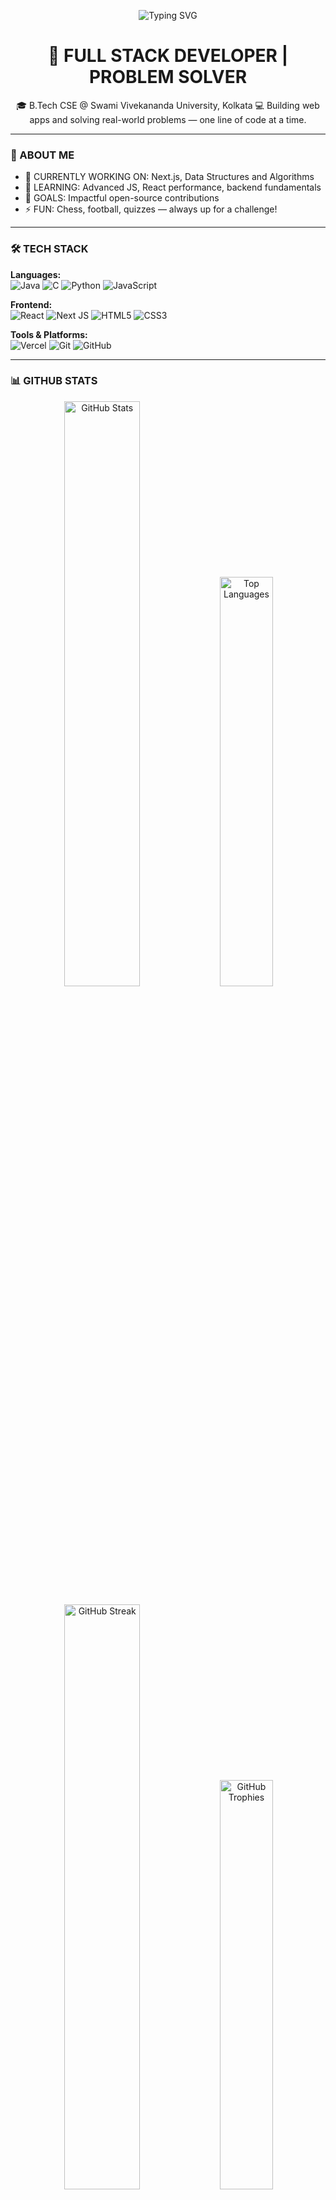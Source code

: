 <p align="center">
  <img src="https://readme-typing-svg.demolab.com?font=Fira+Code&weight=600&size=22&duration=4000&pause=1000&color=6B46C1&center=true&vCenter=true&width=435&lines=Hi,+I'm+Abu+Faris;Full+Stack+Developer;Problem+Solver" alt="Typing SVG" />
</p>

<h1 align="center">🚀 FULL STACK DEVELOPER | PROBLEM SOLVER</h1>

<p align="center">
🎓 B.Tech CSE @ Swami Vivekananda University, Kolkata  
💻 Building web apps and solving real-world problems — one line of code at a time.
</p>

---

### 🚀 ABOUT ME

- 🔭 CURRENTLY WORKING ON: Next.js, Data Structures and Algorithms  
- 🌱 LEARNING: Advanced JS, React performance, backend fundamentals  
- 🎯 GOALS: Impactful open-source contributions  
- ⚡ FUN: Chess, football, quizzes — always up for a challenge!

---

### 🛠️ TECH STACK

**Languages:**  
![Java](https://img.shields.io/badge/Java-ED8B00?style=for-the-badge&logo=openjdk&logoColor=white)
![C](https://img.shields.io/badge/C-00599C?style=for-the-badge&logo=c&logoColor=white)
![Python](https://img.shields.io/badge/Python-3776AB?style=for-the-badge&logo=python&logoColor=white)
![JavaScript](https://img.shields.io/badge/JavaScript-F7DF1E?style=for-the-badge&logo=javascript&logoColor=black)

**Frontend:**  
![React](https://img.shields.io/badge/React-20232A?style=for-the-badge&logo=react&logoColor=61DAFB)
![Next JS](https://img.shields.io/badge/Next.JS-000000?style=for-the-badge&logo=next.js&logoColor=white)
![HTML5](https://img.shields.io/badge/HTML5-E34F26?style=for-the-badge&logo=html5&logoColor=white)
![CSS3](https://img.shields.io/badge/CSS3-1572B6?style=for-the-badge&logo=css3&logoColor=white)

**Tools & Platforms:**  
![Vercel](https://img.shields.io/badge/Vercel-000000?style=for-the-badge&logo=vercel&logoColor=white)
![Git](https://img.shields.io/badge/Git-F05032?style=for-the-badge&logo=git&logoColor=white)
![GitHub](https://img.shields.io/badge/GitHub-100000?style=for-the-badge&logo=github&logoColor=white)

---

### 📊 GITHUB STATS

<p align="center">
  <img src="https://github-readme-stats.vercel.app/api?username=abufarisdev&show_icons=true&theme=radical" alt="GitHub Stats" width="49%" />
  <img src="https://github-readme-stats.vercel.app/api/top-langs/?username=abufarisdev&layout=compact&theme=radical" alt="Top Languages" width="41%" />
</p>

<p align="center">
  <img src="https://streak-stats.demolab.com?user=abufarisdev&theme=radical" alt="GitHub Streak" width="49%" />
  <img src="https://github-profile-trophy.vercel.app/?username=abufarisdev&theme=radical&row=2&column=4" alt="GitHub Trophies" width="41%" />
</p>

---

### 🏆 MILESTONES

- 🏅 CGPA: 8.70 
- 👨‍💻 GDG Kolkata member  
- 💻 Open Source Contributor @ GirlScript Summer of Code 2025  
- 🏆 Multiple quiz wins, chess player, FC Barcelona fan

---

### 🌐 CONNECT WITH ME

<p align="center">
  <a href="https://www.linkedin.com/in/abufaris">
    <img src="https://img.shields.io/badge/-LinkedIn-0077B5?style=for-the-badge&logo=linkedin&logoColor=white">
  </a>
  <a href="mailto:abufariskolkata@gmail.com">
    <img src="https://img.shields.io/badge/-Email-D14836?style=for-the-badge&logo=gmail&logoColor=white">
  </a>
  <a href="https://3-d-portfolio-gkox-abu-faris-projects.vercel.app/">
    <img src="https://img.shields.io/badge/-Portfolio-24292E?style=for-the-badge&logo=github&logoColor=white">
  </a>
  <a href="https://leetcode.com/u/abufaris/">
    <img src="https://img.shields.io/badge/-LeetCode-FFA116?style=for-the-badge&logo=leetcode&logoColor=black">
  </a>
</p>

---

<p align="center"> 
  <img src="https://komarev.com/ghpvc/?username=abufarisdev&label=Profile%20views&color=0e75b6&style=flat" alt="abufarisdev" /> 
</p>

<p align="center">
  <img src="https://readme-typing-svg.demolab.com?font=Fira+Code&weight=600&size=22&duration=4000&pause=1000&color=6B46C1&center=true&vCenter=true&width=435&lines=Keep+Building.+Keep+Dreaming.;Code+with+Purpose.;Creating+Digital+Experiences." alt="Typing SVG" />
</p>
